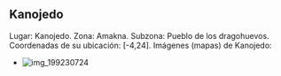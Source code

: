 ## Kanojedo
Lugar: Kanojedo.
Zona: Amakna.
Subzona: Pueblo de los dragohuevos.
Coordenadas de su ubicación: [-4,24].
Imágenes (mapas) de Kanojedo:
- ![img_199230724](https://media.discordapp.net/attachments/1115311447145193482/1115346148585132133/199230724.jpg)